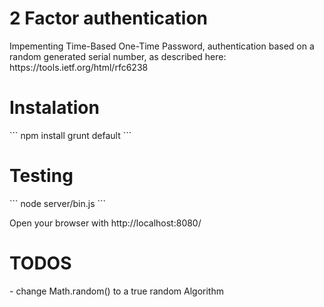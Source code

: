 <h1>2 Factor authentication</h1>

<p>Impementing Time-Based One-Time Password, authentication based on a random generated serial number, as described here: https://tools.ietf.org/html/rfc6238</p>

<h1>Instalation</h1>
```
	npm install
	grunt default
```

<h1>Testing</h1>
```
	node server/bin.js
```
<p>Open your browser with http://localhost:8080/</p>

<h1>TODOS</h1>
<p>- change Math.random() to a true random Algorithm</p>

